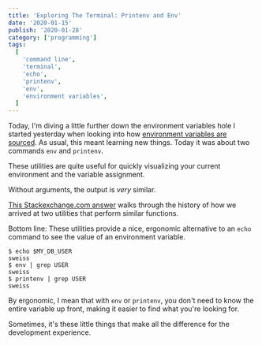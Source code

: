 ```yaml
---
title: 'Exploring The Terminal: Printenv and Env'
date: '2020-01-15'
publish: '2020-01-28'
category: ['programming']
tags:
  [
    'command line',
    'terminal',
    'echo',
    'printenv',
    'env',
    'environment variables',
  ]
---
```


Today, I'm diving a little further down the environment variables hole I started yesterday when looking into how [environment variables are sourced](../../2020-01-27/shell-environment-variables-source). As usual, this meant learning new things. Today it was about two commands `env` and `printenv`.

These utilities are quite useful for quickly visualizing your current environment and the variable assignment.

Without arguments, the output is _very_ similar.

[This Stackexchange.com answer](https://unix.stackexchange.com/a/284069) walks through the history of how we arrived at two utilities that perform similar functions.

Bottom line: These utilities provide a nice, ergonomic alternative to an `echo` command to see the value of an environment variable.

```shell
$ echo $MY_DB_USER
sweiss
$ env | grep USER
sweiss
$ printenv | grep USER
sweiss
```

By ergonomic, I mean that with `env` or `printenv`, you don't need to know the entire variable up front, making it easier to find what you're looking for.

Sometimes, it's these little things that make all the difference for the development experience.
